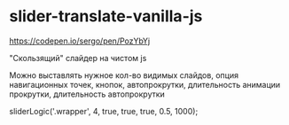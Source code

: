 # slider-translate-vanilla-js

https://codepen.io/sergo/pen/PozYbYj

"Скользящий" слайдер на чистом js

Можно выставлять нужное кол-во видимых слайдов, опция навигационных точек, кнопок, автопрокрутки, длительность анимации прокрутки, длительность автопрокрутки

sliderLogic('.wrapper', 4, true, true, true, 0.5, 1000);
